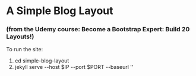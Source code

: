 # A Simple Blog Layout
### (from the Udemy course: Become a Bootstrap Expert: Build 20 Layouts!)

To run the site:
1. cd simple-blog-layout
2. jekyll serve --host $IP --port $PORT --baseurl ''
